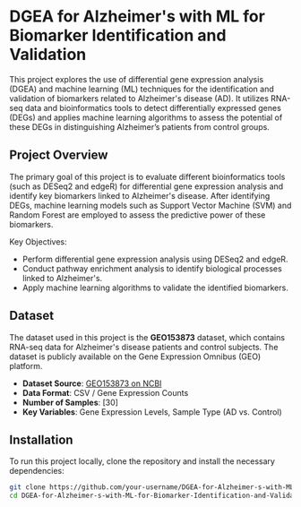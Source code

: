 # DGEA for Alzheimer's with ML for Biomarker Identification and Validation

This project explores the use of differential gene expression analysis (DGEA) and machine learning (ML) techniques for the identification and validation of biomarkers related to Alzheimer's disease (AD). It utilizes RNA-seq data and bioinformatics tools to detect differentially expressed genes (DEGs) and applies machine learning algorithms to assess the potential of these DEGs in distinguishing Alzheimer’s patients from control groups.

## Project Overview
The primary goal of this project is to evaluate different bioinformatics tools (such as DESeq2 and edgeR) for differential gene expression analysis and identify key biomarkers linked to Alzheimer's disease. After identifying DEGs, machine learning models such as Support Vector Machine (SVM) and Random Forest are employed to assess the predictive power of these biomarkers.

Key Objectives:
- Perform differential gene expression analysis using DESeq2 and edgeR.
- Conduct pathway enrichment analysis to identify biological processes linked to Alzheimer's.
- Apply machine learning algorithms to validate the identified biomarkers.

## Dataset
The dataset used in this project is the **GEO153873** dataset, which contains RNA-seq data for Alzheimer's disease patients and control subjects. The dataset is publicly available on the Gene Expression Omnibus (GEO) platform.

- **Dataset Source**: [GEO153873 on NCBI](https://www.ncbi.nlm.nih.gov/geo/query/acc.cgi?acc=GEO153873)
- **Data Format**: CSV / Gene Expression Counts
- **Number of Samples**: [30]
- **Key Variables**: Gene Expression Levels, Sample Type (AD vs. Control)

## Installation
To run this project locally, clone the repository and install the necessary dependencies:

```bash
git clone https://github.com/your-username/DGEA-for-Alzheimer-s-with-ML-for-Biomarker-Identification-and-Validation.git
cd DGEA-for-Alzheimer-s-with-ML-for-Biomarker-Identification-and-Validation
